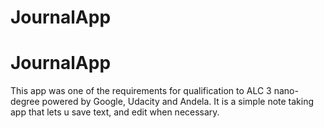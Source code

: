 # JournalApp
<h1>JournalApp</h1>
This app was one of the requirements for qualification to ALC 3 nano-degree powered by Google, Udacity and Andela.
It is a simple note taking app that lets u save text, and edit when necessary.
